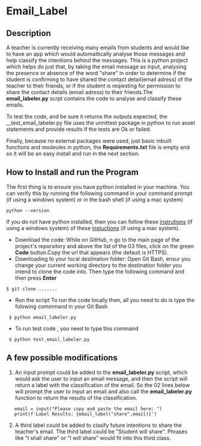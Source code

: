 # Email_Label

## Description
A teacher is currently receiving many emails from students and would like to have an app which would automattically analyse those messages and help classify the intentions behind the messages.
This is a python project which helps do just that, by taking the email message as input, analysing the presence or absence of the word "share" in order to determine if the student is confirming to have shared the contact detail(email adress) of the teacher to their friends, or if the student is reqiesting for permission to share the contact details (email adress) to their friends.The __email_labeler.py__ scrpt contains the code to analyse and classify these emails.

To test the code, and be sure it returns the outputs expected, the __test_email_labeler.py file uses the unnittest package in python to run asset statements and provide results if the tests are Ok or failed.

Finally, because no external packages were used, just basic inbuilt functions and modeules in python, the __Requirements.txt__ file is empty and so it will be an easy install and run in the next section.


## How to Install and run the Program
The first thing is to ensure you have python installed in your machine.
You can verify this by running the following command in your command prompt (if using a windows system) or in the bash shell (if using a mac system)

```log
python --version
```
If you do not have python installed, then you can follow these [instrutions](https://phoenixnap.com/kb/how-to-install-python-3-windows) (if using a windows system) of these [instuctions](https://www.dataquest.io/blog/installing-python-on-mac/) (if using a mac system).
* Download the code:
  While on GitHub, n go to the main page of the project's reporsitory and above the list of the 03 files, click on the green __Code__ button.Copy the url that appears (the default is HTTPS).
* Downloading to your local destination folder:
  Open Git Bash, ensur you change your current working directory to the destination folder you intend to clone the code into. Then type the following command and then press __Enter__
```log
$ git clone .......
```
 * Run the script
  To run the code locally then, all you need to do is type the folowing commmand in your Git Bash
```log
 $ python email_labeler.py
```
  * To run test code , you need to type this command
```log
 $ python test_email_labeler.py
```

## A few possible modifications
  1. An input prompt could be added to the __email_labeler.py__ script, which would ask the user to input an email message, and then the script will return a label  with the classification of the email.
  So the 02 lines below will prompt the user to input an email and also call the __email_labeler.py__ function to return the results of the classification.
 ```log
    email = input("Please copy and paste the email here: ")
    print(f'Label Results: {email_label("share",email)}')
 ```
   2. A third label could be added to clasify future intentions to share the teacher's email. The third label could be "Student will share". Phrases like "I shall share" or "I will share" would fit into this third class.
